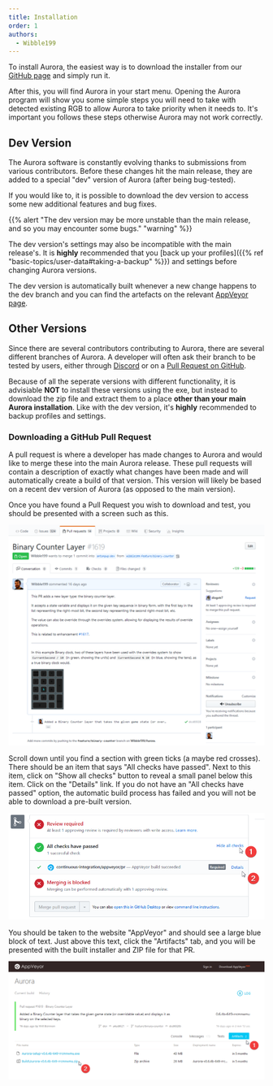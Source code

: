 ```yaml
---
title: Installation
order: 1
authors:
  - Wibble199
---
```


To install Aurora, the easiest way is to download the installer from our [GitHub page](https://github.com/antonpup/Aurora/releases) and simply run it.

After this, you will find Aurora in your start menu. Opening the Aurora program will show you some simple steps you will need to take with detected existing RGB to allow Aurora to take priority when it needs to. It's important you follows these steps otherwise Aurora may not work correctly.

## Dev Version

The Aurora software is constantly evolving thanks to submissions from various contributors. Before these changes hit the main release, they are added to a special "dev" version of Aurora (after being bug-tested).

If you would like to, it is possible to download the dev version to access some new additional features and bug fixes.

{{% alert "The dev version may be more unstable than the main release, and so you may encounter some bugs." "warning" %}}

<span class="alert warning">The dev version's settings may also be incompatible with the main release's. It is **highly** recommended that you [back up your profiles]({{% ref "basic-topics/user-data#taking-a-backup" %}}) and settings before changing Aurora versions.</span>

The dev version is automatically built whenever a new change happens to the dev branch and you can find the artefacts on the relevant [AppVeyor page](https://ci.appveyor.com/project/antonpup/aurora/branch/dev/artifacts).

## Other Versions

Since there are several contributors contributing to Aurora, there are several different branches of Aurora. A developer will often ask their branch to be tested by users, either through [Discord](https://discord.gg/YAuBmg9) or on a [Pull Request on GitHub](https://github.com/antonpup/Aurora/pulls).

Because of all the seperate versions with different functionality, it is advisiable **NOT** to install these versions using the exe, but instead to download the zip file and extract them to a place **other than your main Aurora installation**. Like with the dev version, it's **highly** recommended to backup profiles and settings.

### Downloading a GitHub Pull Request

A pull request is where a developer has made changes to Aurora and would like to merge these into the main Aurora release. These pull requests will contain a description of exactly what changes have been made and will automatically create a build of that version. This version will likely be based on a recent dev version of Aurora (as opposed to the main version).

Once you have found a Pull Request you wish to download and test, you should be presented with a screen such as this.

![PR GitHub page](/img/docs/gh-pr-1.png)

Scroll down until you find a section with green ticks (a maybe red crosses). There should be an item that says "All checks have passed". Next to this item, click on "Show all checks" button to reveal a small panel below this item. Click on the "Details" link. If you do not have an "All checks have passed" option, the automatic build process has failed and you will not be able to download a pre-built version.

![The panel that will take you to the build artefacts](/img/docs/gh-pr-2.png)

You should be taken to the website "AppVeyor" and should see a large blue block of text. Just above this text, click the "Artifacts" tab, and you will be presented with the built installer and ZIP file for that PR.

![The download link for the artefacts](/img/docs/appveyor-pr-1.png)